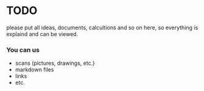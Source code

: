 # TODO
please put all ideas, documents, calcultions and so on here,
so everything is explaind and can be viewed.  

### You can us
- scans (pictures, drawings, etc.) 
-  markdown files  
-  links 
- etc.

## 